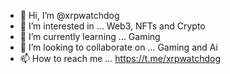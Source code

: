 - 👋 Hi, I’m @xrpwatchdog
- 👀 I’m interested in ... Web3, NFTs and Crypto
- 🌱 I’m currently learning ... Gaming
- 💞️ I’m looking to collaborate on ... Gaming and Ai
- 📫 How to reach me ... https://t.me/xrpwatchdog

<!---
xrpwatchdog/xrpwatchdog is a ✨ special ✨ repository because its `README.md` (this file) appears on your GitHub profile.
You can click the Preview link to take a look at your changes.
--->
